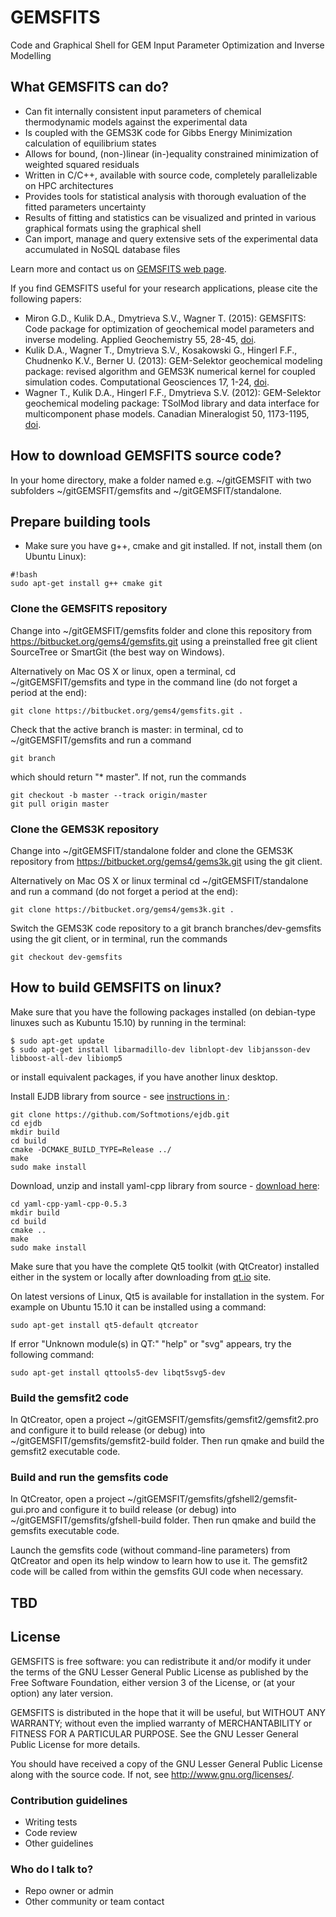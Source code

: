 # GEMSFITS #

Code and Graphical Shell for GEM Input Parameter Optimization and Inverse Modelling

## What GEMSFITS can do? ##

* Can fit internally consistent input parameters of chemical thermodynamic models against the experimental data
* Is coupled with the GEMS3K code for Gibbs Energy Minimization calculation of equilibrium states
* Allows for bound, (non-)linear (in-)equality constrained minimization of weighted squared residuals
* Written in C/C++, available with source code, completely parallelizable on HPC architectures
* Provides tools for statistical analysis with thorough evaluation of the fitted parameters uncertainty
* Results of fitting and statistics can be visualized and printed in various graphical formats using the graphical shell
* Can import, manage and query extensive sets of the experimental data accumulated in NoSQL database files

Learn more and contact us on [GEMSFITS web page](http://gems.web.psi.ch/GEMSFITS).

If you find GEMSFITS useful for your research applications, please cite the following papers:

* Miron G.D., Kulik D.A., Dmytrieva S.V., Wagner T. (2015): GEMSFITS: Code package for optimization of geochemical model parameters and inverse modeling. Applied Geochemistry 55, 28-45, [doi](http://dx.doi.org/10.1016/j.apgeochem.2014.10.013).
* Kulik D.A., Wagner T., Dmytrieva S.V., Kosakowski G., Hingerl F.F., Chudnenko K.V., Berner U. (2013): GEM-Selektor geochemical modeling package: revised algorithm and GEMS3K numerical kernel for coupled simulation codes. Computational Geosciences 17, 1-24, [doi](http://dx.doi.org/10.1007/s10596-012-9310-6).
* Wagner T., Kulik D.A., Hingerl F.F., Dmytrieva S.V. (2012): GEM-Selektor geochemical modeling package: TSolMod library and data interface for multicomponent phase models. Canadian Mineralogist 50, 1173-1195, [doi](http://dx.doi.org/10.3749/canmin.50.5.1173).

## How to download GEMSFITS source code? ##

In your home directory, make a folder named e.g. ~/gitGEMSFIT with two subfolders ~/gitGEMSFIT/gemsfits and ~/gitGEMSFIT/standalone.

## Prepare building tools

* Make sure you have g++, cmake and git installed. If not, install them (on Ubuntu Linux):

```
#!bash
sudo apt-get install g++ cmake git
```

### Clone the GEMSFITS repository ###

Change into ~/gitGEMSFIT/gemsfits folder and clone this repository from https://bitbucket.org/gems4/gemsfits.git using a preinstalled free git client SourceTree or SmartGit (the best way on Windows). 

Alternatively on Mac OS X or linux, open a terminal, cd ~/gitGEMSFIT/gemsfits and type in the command line (do not forget a period at the end):
~~~
git clone https://bitbucket.org/gems4/gemsfits.git .
~~~
Check that the active branch is master: in terminal, cd to ~/gitGEMSFIT/gemsfits and run a command 
~~~
git branch 
~~~
which should return "* master". If not, run the commands
~~~
git checkout -b master --track origin/master
git pull origin master
~~~

### Clone the GEMS3K repository ###

Change into ~/gitGEMSFIT/standalone folder and clone the GEMS3K repository from https://bitbucket.org/gems4/gems3k.git using the git client.

Alternatively on Mac OS X or linux terminal cd ~/gitGEMSFIT/standalone and run a command (do not forget a period at the end):
~~~
git clone https://bitbucket.org/gems4/gems3k.git . 
~~~

Switch the GEMS3K code repository to a git branch branches/dev-gemsfits using the git client, or in terminal, run the commands
~~~
git checkout dev-gemsfits
~~~

## How to build GEMSFITS on linux? ##

Make sure that you have the following packages installed (on debian-type linuxes such as Kubuntu 15.10) by running in the terminal:
~~~
$ sudo apt-get update
$ sudo apt-get install libarmadillo-dev libnlopt-dev libjansson-dev libboost-all-dev libiomp5
~~~
or install equivalent packages, if you have another linux desktop.

Install EJDB library from source - see [instructions in ](http://ejdb.org/doc/install/building.html): 

~~~
git clone https://github.com/Softmotions/ejdb.git
cd ejdb
mkdir build
cd build
cmake -DCMAKE_BUILD_TYPE=Release ../
make
sudo make install
~~~

Download, unzip and install yaml-cpp library from source - [download here](https://github.com/jbeder/yaml-cpp/releases/tag/yaml-cpp-0.5.3):

~~~
cd yaml-cpp-yaml-cpp-0.5.3
mkdir build
cd build
cmake ..
make
sudo make install
~~~

Make sure that you have the complete Qt5 toolkit (with QtCreator) installed either in the system or locally after downloading from [qt.io](http://www.qt.io/download/) site. 

On latest versions of Linux, Qt5 is available for installation in the system. For example on Ubuntu 15.10 it can be installed using a command:
~~~
sudo apt-get install qt5-default qtcreator
~~~ 

If error "Unknown module(s) in QT:" "help" or "svg" appears, try the following command:
~~~
sudo apt-get install qttools5-dev libqt5svg5-dev
~~~

### Build the gemsfit2 code ###

In QtCreator, open a project  ~/gitGEMSFIT/gemsfits/gemsfit2/gemsfit2.pro and configure it to build release (or debug) into ~/gitGEMSFIT/gemsfits/gemsfit2-build folder. Then run qmake and build the gemsfit2 executable code. 

### Build and run the gemsfits code ###

In QtCreator, open a project  ~/gitGEMSFIT/gemsfits/gfshell2/gemsfit-gui.pro and configure it to build release (or debug) into ~/gitGEMSFIT/gemsfits/gfshell-build folder. Then run qmake and build the gemsfits executable code.

Launch the gemsfits code (without command-line parameters) from QtCreator and open its help window to learn how to use it. The gemsfit2 code will be called from within the gemsfits GUI code when necessary.

## TBD ###

## License ##

GEMSFITS is free software: you can redistribute it and/or modify it under the terms of the GNU Lesser General Public License as published by
the Free Software Foundation, either version 3 of the License, or (at your option) any later version.

GEMSFITS is distributed in the hope that it will be useful, but WITHOUT ANY WARRANTY; without even the implied warranty of MERCHANTABILITY or FITNESS FOR A PARTICULAR PURPOSE. See the GNU Lesser General Public License for more details.

You should have received a copy of the GNU Lesser General Public License along with the source code. If not, see <http://www.gnu.org/licenses/>.


### Contribution guidelines ###

* Writing tests
* Code review
* Other guidelines

### Who do I talk to? ###

* Repo owner or admin
* Other community or team contact